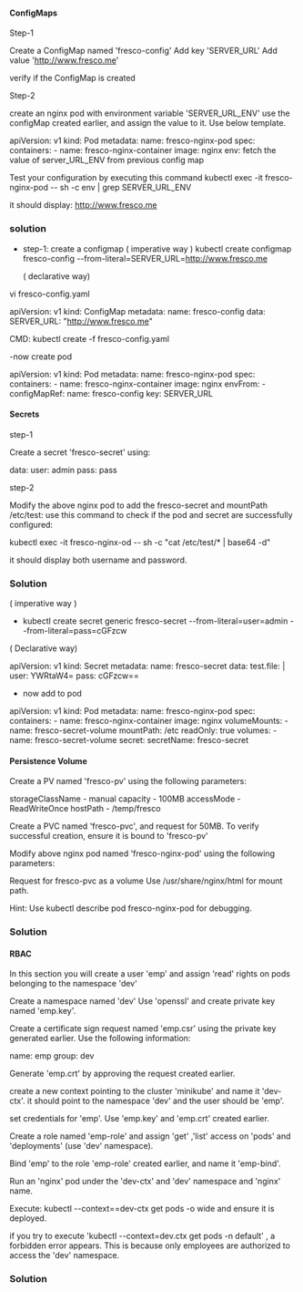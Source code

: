 #### ConfigMaps

Step-1

Create a ConfigMap named 'fresco-config'
Add key 'SERVER_URL'
Add value 'http://www.fresco.me'

verify if the ConfigMap is created

Step-2

create an nginx pod with environment variable 'SERVER_URL_ENV'
use the configMap created earlier, and assign the value to it. Use below template.

apiVersion: v1
kind: Pod
metadata: 
    name: fresco-nginx-pod
spec:
    containers:
        - name: fresco-nginx-container
          image: nginx
          env: fetch the value of server_URL_ENV from previous config map

Test your configuration by executing this command kubectl exec -it fresco-nginx-pod -- sh -c env | grep SERVER_URL_ENV

it should display:  http://www.fresco.me

### solution

- step-1: create a configmap ( imperative way )
    kubectl create configmap fresco-config --from-literal=SERVER_URL=http://www.fresco.me

  ( declarative way)

vi fresco-config.yaml

apiVersion: v1
kind: ConfigMap
metadata:
    name: fresco-config
data:
    SERVER_URL: "http://www.fresco.me"

CMD: kubectl create -f fresco-config.yaml

-now create pod

apiVersion: v1
kind: Pod
metadata:
    name: fresco-nginx-pod
spec:
    containers:
        - name: fresco-nginx-container
          image: nginx
          envFrom:
            - configMapRef:
                 name: fresco-config
                 key: SERVER_URL



#### Secrets

step-1

Create a secret 'fresco-secret' using:

data:
    user: admin
    pass: pass

step-2

Modify the above nginx pod to add the fresco-secret and mountPath /etc/test:
use this command to check if the pod and secret are successfully configured:

kubectl exec -it fresco-nginx-od -- sh -c "cat /etc/test/* | base64 -d"

it should display both username and password.

### Solution

( imperative way )
- kubectl create secret generic fresco-secret --from-literal=user=admin --from-literal=pass=cGFzcw

( Declarative way)

apiVersion: v1
kind: Secret
metadata:
    name: fresco-secret
data:
    test.file: |
        user: YWRtaW4=
        pass: cGFzcw==

- now add to pod

apiVersion: v1
kind: Pod
metadata:
    name: fresco-nginx-pod
spec:
    containers:
        - name: fresco-nginx-container
          image: nginx
          volumeMounts:
            - name: fresco-secret-volume
              mountPath: /etc
              readOnly: true
    volumes:
        - name: fresco-secret-volume
          secret:
            secretName: fresco-secret
            




#### Persistence Volume

Create a PV named 'fresco-pv' using the following parameters:

storageClassName - manual
capacity - 100MB
accessMode - ReadWriteOnce
hostPath - /temp/fresco

Create a PVC named 'fresco-pvc', and request for 50MB.
To verify successful creation, ensure it is bound to 'fresco-pv'

Modify above nginx pod named 'fresco-nginx-pod' using the following parameters:

Request for fresco-pvc as a volume
Use /usr/share/nginx/html for mount path. 

Hint: Use kubectl describe pod fresco-nginx-pod for debugging.

### Solution


#### RBAC

In this section you will create a user 'emp' and assign 'read' rights on pods belonging to the namespace 'dev'

Create a namespace named 'dev'
Use 'openssl' and create private key named 'emp.key'.

Create a certificate sign request named 'emp.csr' using the private key generated earlier.
Use the following information:

name: emp
group: dev

Generate 'emp.crt' by approving the request created earlier.

create a new context pointing to the cluster 'minikube' and name it 'dev-ctx'. it should point to the namespace 'dev'
and the user should be 'emp'.

set credentials for 'emp'.
Use 'emp.key' and 'emp.crt' created earlier.

Create a role named 'emp-role' and assign 'get' ,'list' access on 'pods' and  'deployments' (use 'dev' namespace).

Bind 'emp' to the role 'emp-role' created earlier, and name it 'emp-bind'.

Run an 'nginx' pod under the 'dev-ctx' and 'dev' namespace and 'nginx' name.

Execute: kubectl --context==dev-ctx get pods -o wide and ensure it is deployed.

if you try to execute 'kubectl --context=dev.ctx get pods -n default' , a forbidden error appears. This is because
only employees are authorized to access the 'dev' namespace.

### Solution

